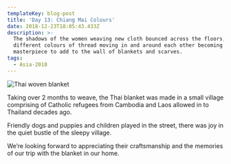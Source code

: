 ```yaml
---
templateKey: blog-post
title: 'Day 13: Chiang Mai Colours'
date: 2018-12-23T18:05:43.433Z
description: >-
  The shadows of the women weaving new cloth bounced across the floors, the
  different colours of thread moving in and around each other becoming a
  masterpiece to add to the wall of blankets and scarves. 
tags:
  - Asia-2018
---
```

![Thai woven blanket](/img/b0fe8da6-346d-431d-83d5-78997c5ec389.jpeg)

Taking over 2 months to weave, the Thai blanket was made in a small village comprising of Catholic refugees from Cambodia and Laos allowed in to Thailand decades ago. 

Friendly dogs and puppies and children played in the street, there was joy in the quiet bustle of the sleepy village.

We’re looking forward to appreciating their craftsmanship and the memories of our trip with the blanket in our home. 
